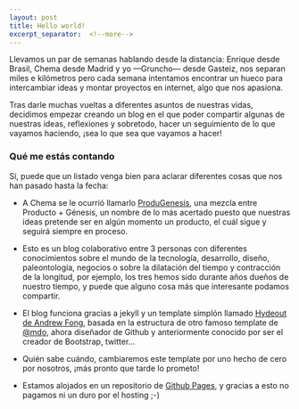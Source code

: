 ```yaml
---
layout: post
title: Hello world!
excerpt_separator:  <!--more-->
---
```


Llevamos un par de semanas hablando desde la distancia: Enrique desde Brasil, Chema desde Madrid y yo —Gruncho— desde Gasteiz, nos separan miles e kilómetros pero cada semana intentamos encontrar un hueco para intercambiar ideas y montar proyectos en internet, algo que nos apasiona.

Tras darle muchas vueltas a diferentes asuntos de nuestras vidas, decidimos empezar creando un blog en el que poder compartir algunas de nuestras ideas, reflexiones y sobretodo, hacer un seguimiento de lo que vayamos haciendo, ¡sea lo que sea que vayamos a hacer!

### Qué me estás contando

Sí, puede que un listado venga bien para aclarar diferentes cosas que nos han pasado hasta la fecha:

* A Chema se le ocurrió llamarlo <a href="http://produgenesis.com">ProduGenesis</a>, una mezcla entre Producto + Génesis, un nombre de lo más acertado puesto que nuestras ideas pretende ser en algún momento un producto, el cuál sigue y seguirá siempre en proceso.

* Esto es un blog colaborativo entre 3 personas con diferentes conocimientos sobre el mundo de la tecnología, desarrollo, diseño, paleontología, negocios o sobre la dilatación del tiempo y contracción de la longitud, por ejemplo, los tres hemos sido durante años dueños de nuestro tiempo, y puede que alguno cosa más que interesante podamos compartir.

* El blog funciona gracias a jekyll y un template simplón llamado <a href="http://jekyllthemes.org/themes/hydeout/" traget="_blank">Hydeout de Andrew Fong</a>, basada en la estructura de otro famoso template de <a href="http://github.com/mdo" target="_blanK">@mdo</a>, ahora diseñador de Github y anteriormente conocido por ser el creador de Bootstrap, twitter...

* Quién sabe cuándo, cambiaremos este template por uno hecho de cero por nosotros, ¡más pronto que tarde lo prometo!

* Estamos alojados en un repositorio de <a href="https://pages.github.com/">Github Pages</a>, y gracias a esto no pagamos ni un duro por el hosting ;-)


